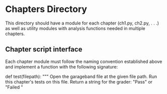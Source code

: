 # Chapters Directory

This directory should have a module for each chapter
(ch1.py, ch2.py, . . .) as well as utility modules with
analysis functions needed in multiple chapters.

## Chapter script interface

Each chapter module must follow the naming convention established above and
implement a function with the following signature:

def test(filepath):
  """
    Open the garageband file at the given file path.
    Run this chapter's tests on this file.
    Return a string for the grader:
      "Pass" or "Failed <specific point of failure>"
      
